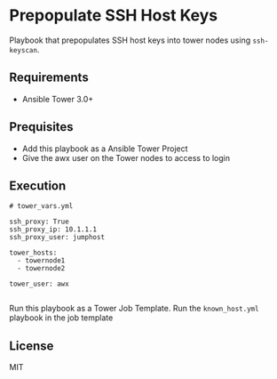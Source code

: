 # Prepopulate SSH Host Keys

Playbook that prepopulates SSH host keys into tower nodes using ``ssh-keyscan``.

## Requirements

* Ansible Tower 3.0+


## Prequisites

* Add this playbook as a Ansible Tower Project
* Give the awx user on the Tower nodes to access to login

## Execution

```
# tower_vars.yml

ssh_proxy: True
ssh_proxy_ip: 10.1.1.1
ssh_proxy_user: jumphost

tower_hosts:
  - towernode1
  - towernode2

tower_user: awx


```

Run this playbook as a Tower Job Template. Run the ``known_host.yml`` playbook in the job template

## License
MIT


